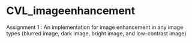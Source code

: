 # CVL_imageenhancement
Assignment 1 : An implementation for image enhancement in any image types (blurred image, dark image, bright image, and low-contrast image)
